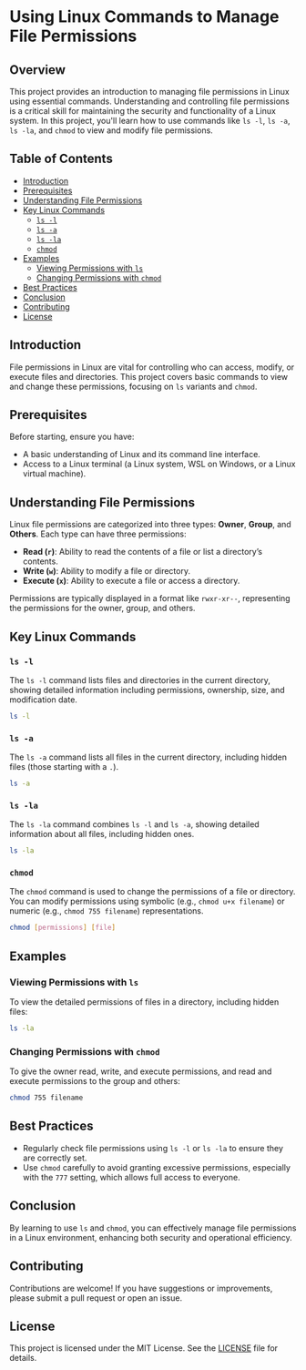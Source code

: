 # Using Linux Commands to Manage File Permissions

## Overview

This project provides an introduction to managing file permissions in Linux using essential commands. Understanding and controlling file permissions is a critical skill for maintaining the security and functionality of a Linux system. In this project, you'll learn how to use commands like `ls -l`, `ls -a`, `ls -la`, and `chmod` to view and modify file permissions.

## Table of Contents

- [Introduction](#introduction)
- [Prerequisites](#prerequisites)
- [Understanding File Permissions](#understanding-file-permissions)
- [Key Linux Commands](#key-linux-commands)
  - [`ls -l`](#ls--l)
  - [`ls -a`](#ls--a)
  - [`ls -la`](#ls--la)
  - [`chmod`](#chmod)
- [Examples](#examples)
  - [Viewing Permissions with `ls`](#viewing-permissions-with-ls)
  - [Changing Permissions with `chmod`](#changing-permissions-with-chmod)
- [Best Practices](#best-practices)
- [Conclusion](#conclusion)
- [Contributing](#contributing)
- [License](#license)

## Introduction

File permissions in Linux are vital for controlling who can access, modify, or execute files and directories. This project covers basic commands to view and change these permissions, focusing on `ls` variants and `chmod`.

## Prerequisites

Before starting, ensure you have:

- A basic understanding of Linux and its command line interface.
- Access to a Linux terminal (a Linux system, WSL on Windows, or a Linux virtual machine).

## Understanding File Permissions

Linux file permissions are categorized into three types: **Owner**, **Group**, and **Others**. Each type can have three permissions:

- **Read (`r`)**: Ability to read the contents of a file or list a directory’s contents.
- **Write (`w`)**: Ability to modify a file or directory.
- **Execute (`x`)**: Ability to execute a file or access a directory.

Permissions are typically displayed in a format like `rwxr-xr--`, representing the permissions for the owner, group, and others.

## Key Linux Commands

### `ls -l`
The `ls -l` command lists files and directories in the current directory, showing detailed information including permissions, ownership, size, and modification date.

```bash
ls -l
```

### `ls -a`
The `ls -a` command lists all files in the current directory, including hidden files (those starting with a `.`).

```bash
ls -a
```

### `ls -la`
The `ls -la` command combines `ls -l` and `ls -a`, showing detailed information about all files, including hidden ones.

```bash
ls -la
```

### `chmod`
The `chmod` command is used to change the permissions of a file or directory. You can modify permissions using symbolic (e.g., `chmod u+x filename`) or numeric (e.g., `chmod 755 filename`) representations.

```bash
chmod [permissions] [file]
```

## Examples

### Viewing Permissions with `ls`
To view the detailed permissions of files in a directory, including hidden files:

```bash
ls -la
```

### Changing Permissions with `chmod`
To give the owner read, write, and execute permissions, and read and execute permissions to the group and others:

```bash
chmod 755 filename
```

## Best Practices

- Regularly check file permissions using `ls -l` or `ls -la` to ensure they are correctly set.
- Use `chmod` carefully to avoid granting excessive permissions, especially with the `777` setting, which allows full access to everyone.

## Conclusion

By learning to use `ls` and `chmod`, you can effectively manage file permissions in a Linux environment, enhancing both security and operational efficiency.

## Contributing

Contributions are welcome! If you have suggestions or improvements, please submit a pull request or open an issue.

## License

This project is licensed under the MIT License. See the [LICENSE](LICENSE) file for details.
